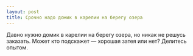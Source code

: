 ```yaml
---
layout: post 
title: Срочно надо домик в карелии на берегу озера 
--- 
```

Давно нужно домик в карелии на берегу озера, но никак не решусь заказать. Может кто подскажет — хорошая затея или нет? Делитесь опытом.